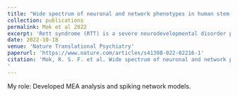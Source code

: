 ```yaml
---
title: "Wide spectrum of neuronal and network phenotypes in human stem cell-derived excitatory neurons with Rett syndrome-associated MECP2 mutations"
collection: publications
permalink: Mok et al 2022
excerpt: 'Rett syndrome (RTT) is a severe neurodevelopmental disorder primarily caused by heterozygous loss-of-function mutations in the X-linked gene MECP2 that is a global transcriptional regulator. Mutations in the methyl-CpG binding domain (MBD) of MECP2 disrupt its interaction with methylated DNA. Here, we investigate the effect of a novel MECP2 L124W missense mutation in the MBD of an atypical RTT patient with preserved speech in comparison to severe MECP2 null mutations. L124W protein had a limited ability to disrupt heterochromatic chromocenters due to decreased binding dynamics. We isolated two pairs of isogenic WT and L124W induced pluripotent stem cells. L124W induced excitatory neurons expressed stable protein, exhibited increased input resistance and decreased voltage-gated Na+ and K+ currents, and their neuronal dysmorphology was limited to decreased dendritic complexity. Three isogenic pairs of MECP2 null neurons had the expected more extreme morphological and electrophysiological phenotypes. We examined development and maturation of L124W and MECP2 null excitatory neural network activity using micro-electrode arrays. Relative to isogenic controls, L124W neurons had an increase in synchronous network burst frequency, in contrast to MECP2 null neurons that suffered a significant decrease in synchronous network burst frequency and a transient extension of network burst duration. A biologically motivated computational neural network model shows the observed changes in network dynamics are explained by changes in intrinsic Na+ and K+ currents in individual neurons. Our multilevel results demonstrate that RTT excitatory neurons show a wide spectrum of morphological, electrophysiological and circuitry phenotypes that are dependent on the severity of the MECP2 mutation.'
date: 2022-10-18
venue: 'Nature Translational Psychiatry'
paperurl: 'https://www.nature.com/articles/s41398-022-02216-1'
citation: 'Mok, R. S. F. et al. Wide spectrum of neuronal and network phenotypes in human stem cell-derived excitatory neurons with Rett syndrome-associated MECP2 mutations. Transl Psychiatry 12, 1–16 (2022).
'
---
```

My role: Developed MEA analysis and spiking network models.